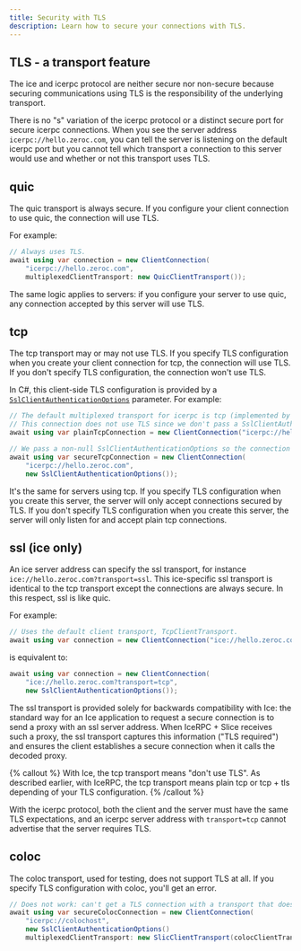 ```yaml
---
title: Security with TLS
description: Learn how to secure your connections with TLS.
---
```


## TLS - a transport feature

The ice and icerpc protocol are neither secure nor non-secure because securing communications using TLS is the
responsibility of the underlying transport.

There is no "s" variation of the icerpc protocol or a distinct secure port for secure icerpc connections. When you see
the server address `icerpc://hello.zeroc.com`, you can tell the server is listening on the default icerpc port but you
cannot tell which transport a connection to this server would use and whether or not this transport uses TLS.

## quic

The quic transport is always secure. If you configure your client connection to use quic, the connection will use TLS.

For example:

```csharp
// Always uses TLS.
await using var connection = new ClientConnection(
    "icerpc://hello.zeroc.com",
    multiplexedClientTransport: new QuicClientTransport());
```

The same logic applies to servers: if you configure your server to use quic, any connection accepted by this server will
use TLS.

## tcp

The tcp transport may or may not use TLS. If you specify TLS configuration when you create your client connection for
tcp, the connection will use TLS. If you don't specify TLS configuration, the connection won't use TLS.

In C#, this client-side TLS configuration is provided by a
[`SslClientAuthenticationOptions`][ssl-client-authentication-options] parameter. For example:

```csharp
// The default multiplexed transport for icerpc is tcp (implemented by SlicClientTransport over TcpClientTransport).
// This connection does not use TLS since we don't pass a SslClientAuthenticationOptions parameter.
await using var plainTcpConnection = new ClientConnection("icerpc://hello.zeroc.com");

// We pass a non-null SslClientAuthenticationOptions so the connection uses TLS.
await using var secureTcpConnection = new ClientConnection(
    "icerpc://hello.zeroc.com",
    new SslClientAuthenticationOptions());
```

It's the same for servers using tcp. If you specify TLS configuration when you create this server, the server will only
accept connections secured by TLS. If you don't specify TLS configuration when you create this server, the server will
only listen for and accept plain tcp connections.

## ssl (ice only)

An ice server address can specify the ssl transport, for instance `ice://hello.zeroc.com?transport=ssl`. This
ice-specific ssl transport is identical to the tcp transport except the connections are always secure. In this respect,
ssl is like quic.

For example:

```csharp
// Uses the default client transport, TcpClientTransport.
await using var connection = new ClientConnection("ice://hello.zeroc.com?transport=ssl");
```

is equivalent to:

```csharp
await using var connection = new ClientConnection(
    "ice://hello.zeroc.com?transport=tcp",
    new SslClientAuthenticationOptions());
```

The ssl transport is provided solely for backwards compatibility with Ice: the standard way for an Ice application to
request a secure connection is to send a proxy with an ssl server address. When IceRPC + Slice receives such a proxy,
the ssl transport captures this information ("TLS required") and ensures the client establishes a secure connection when
it calls the decoded proxy.

{% callout %}
With Ice, the tcp transport means "don't use TLS". As described earlier, with IceRPC, the tcp transport means plain
tcp or tcp + tls depending of your TLS configuration.
{% /callout %}

With the icerpc protocol, both the client and the server must have the same TLS expectations, and an icerpc server
address with `transport=tcp` cannot advertise that the server requires TLS.

## coloc

The coloc transport, used for testing, does not support TLS at all. If you specify TLS configuration with coloc, you'll
get an error.

```csharp
// Does not work: can't get a TLS connection with a transport that doesn't support TLS.
await using var secureColocConnection = new ClientConnection(
    "icerpc://colochost",
    new SslClientAuthenticationOptions()
    multiplexedClientTransport: new SlicClientTransport(colocClientTransport)
```

[ssl-client-authentication-options]: https://learn.microsoft.com/en-us/dotnet/api/system.net.security.sslclientauthenticationoptions
[tcp-client-transport]: csharp:IceRpc.Transports.Tcp.TcpClientTransport
[tcp-server-transport]: csharp:IceRpc.Transports.Tcp.TcpServerTransport
